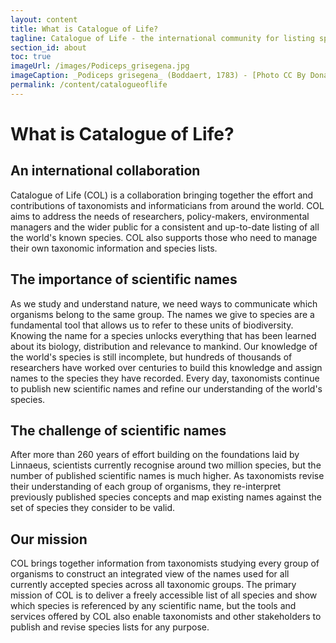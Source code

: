 ```yaml
---
layout: content
title: What is Catalogue of Life?
tagline: Catalogue of Life - the international community for listing species.
section_id: about
toc: true
imageUrl: /images/Podiceps_grisegena.jpg    
imageCaption: _Podiceps grisegena_ (Boddaert, 1783) - [Photo CC By Donald Hobern](https://www.flickr.com/photos/dhobern/33624738966)
permalink: /content/catalogueoflife
---
```

# What is Catalogue of Life?

## An international collaboration
Catalogue of Life (COL) is a collaboration bringing together the effort and contributions of taxonomists and informaticians from around the world. COL aims to address the needs of researchers, policy-makers, environmental managers and the wider public for a consistent and up-to-date listing of all the world's known species. COL also supports those who need to manage their own taxonomic information and species lists.

## The importance of scientific names
As we study and understand nature, we need ways to communicate which organisms belong to the same group. The names we give to species are a fundamental tool that allows us to refer to these units of biodiversity. Knowing the name for a species unlocks everything that has been learned about its biology, distribution and relevance to mankind. Our knowledge of the world's species is still incomplete, but hundreds of thousands of researchers have worked over centuries to build this knowledge and assign names to the species they have recorded. Every day, taxonomists continue to publish new scientific names and refine our understanding of the world's species.

## The challenge of scientific names
After more than 260 years of effort building on the foundations laid by Linnaeus, scientists currently recognise around two million species, but the number of published scientific names is much higher. As taxonomists revise their understanding of each group of organisms, they re-interpret previously published species concepts and map existing names against the set of species they consider to be valid. 

## Our mission
COL brings together information from taxonomists studying every group of organisms to construct an integrated view of the names used for all currently accepted species across all taxonomic groups. The primary mission of COL is to deliver a freely accessible list of all species and show which species is referenced by any scientific name, but the tools and services offered by COL also enable taxonomists and other stakeholders to publish and revise species lists for any purpose.
